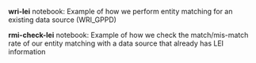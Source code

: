 **wri-lei** notebook: Example of how we perform entity matching for an existing data source (WRI_GPPD)

**rmi-check-lei** notebook: Example of how we check the match/mis-match rate of our entity matching with a data source that already has LEI information
